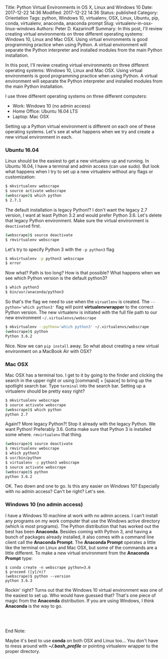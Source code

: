 Title: Python Virtual Environments in OS X, Linux and Windows 10
Date: 2017-12-22 14:36
Modified: 2017-12-22 14:36
Status: published
Category: Orientation
Tags: python, Windows 10, virtualenv, OSX, Linux, Ubuntu, pip, conda, virtualenv, anaconda, anaconda prompt
Slug: virtualenv-in-osx-linux-windows
Authors: Peter D. Kazarinoff
Summary: In this post, I'll review creating virtual environments on three different operating systems: Windows 10, Linux and Mac OSX. Using virtual environments is good programming practice when using Python. A virtual environment will separate the Python interpreter and installed modules from the main Python installation.

In this post, I'll review creating virtual environments on three different operating systems: Windows 10, Linux and Mac OSX. Using virtual environments is good programming practice when using Python. A virtual environment will separate the Python interpreter and installed modules from the main Python installation.

I use three different operating systems on three different computers:

* Work: Windows 10 (no admin access)
* Home Office: Ubuntu 16.04 LTS
* Laptop: Mac OSX

Setting up a Python virtual environment is different on each one of these operating systems. Let's see at what happens when we try and create a new virtual environment in each.

### Ubuntu 16.04
Linux should be the easiest to get a new virtualenv up and running. In Ubuntu 16.04, I have a terminal and admin access (can use sudo). But look what happens when I try to set up a new virtualenv without any flags or customization:

```bash
$ mkvirtualenv webscrape
$ source activate webscrape
(webscrape)$ which python
$ 2.7.1 
```

The default installation is legacy Python!? I don't want the legacy 2.7 version, I want at least Python 3.2 and would prefer Python 3.6. Let's delete that legacy Python environment. Make sure the virtual environment is ```deactivate```d first.

```bash
(webscrape)$ source deactivate
$ rmvirtualenv webscrape
```

Let's try to specify Python 3 with the ```-p python3``` flag

```bash
$ mkvirtualenv -p python3 webscrape
$ error
```

Now what? Path is too long? How is that possible? What happens when we see which Python version is the default python3?

```bash
$ which python3
$ bin/usr/anaconda/python3
```

So that's the flag we need to use when the ```viruatlenv``` is created. The ```--python='which python3'``` flag will point **virtualenvwrapper** to the correct Python version. The new virtualenv is initiated with the full file path to our new environment ```~/.virtualenvs/webscrape```

```bash
$ mkvirtualenv --python='which python3' ~/.virtualenvs/webscrape
(webscrape)$ python
Python 3.6.2
```

Nice. Now we can ```pip install``` away. So what about creating a new virtual environment on a MacBook Air with OSX?

### Mac OSX
Mac OSX has a terminal too. I get to it by going to the finder and clicking the search in the upper right or using [command] + [space] to bring up the spotlight search bar. Type ```terminal``` into the search bar. Setting up a virtualenv should be pretty easy right?

```bash
$ mkvirtualenv webscrape
$ source activate webscrape
(webscrape)$ which python
python 2.7
```

Again!? More legacy Python?! Stop it already with the legacy Python. We want Python! Preferably 3.6. Gotta make sure that Python 3 is installed some where. ```rmvirtualenv``` that thing.

```bash
(webscrape)$ source deactivate
$ rmvirtualenv webscrape
$ which python3
$ usr/bin/python
$ virtualenv -p python3 webscrape
$ source activate webscrape
(webscrape)$ python
python 3.6.2
```

OK. Two down and one to go. Is this any easier on Windows 10? Especially with no admin access? Can't be right? Let's see.

### Windows 10 (no admin access)

I have a Windows 10 machine at work with no admin access. I can't install any programs on my work computer that use the Windows active directory (which is most programs). The Python distribution that has worked out the best has been **Anaconda**. Besides coming with Python 3, and having a bunch of packages already installed, it also comes with a command line client call the **Anaconda Prompt**. The **Anaconda Prompt** operates a little like the terminal on Linux and Mac OSX, but some of the commands are a little different. To make a new virtual environment from the **Anaconda Prompt** type:

```
$ conda create -n webscrape python=3.6
$ proceed ([y]/n)?
(webscrape)$ python --version
python 3.6.3
```

Rockin' right? Turns out that the Windows 10 virtual environment was one of the easiest to set up. Who would have guessed that? That's one piece of magic from the **Anaconda** distribution. If you are using Windows, I think **Anaconda** is the way to go.

</br>
</br>

End Note:

Maybe it's best to use **conda** on both OSX and Linux too...  You don't have to mess around with **_~/.bash_profile_** or pointing virtualenv wrapper to the proper directory.